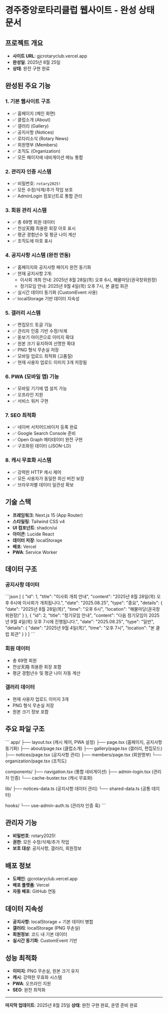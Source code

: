 # 경주중앙로타리클럽 웹사이트 - 완성 상태 문서

## 프로젝트 개요
- **사이트 URL**: gjcrotaryclub.vercel.app
- **완성일**: 2025년 8월 25일
- **상태**: 완전 구현 완료

## 완성된 주요 기능

### 1. 기본 웹사이트 구조
- ✅ 홈페이지 (메인 화면)
- ✅ 클럽소개 (About)
- ✅ 갤러리 (Gallery)
- ✅ 공지사항 (Notices)
- ✅ 로타리소식 (Rotary News)
- ✅ 회원명부 (Members)
- ✅ 조직도 (Organization)
- ✅ 모든 페이지에 네비게이션 메뉴 통합

### 2. 관리자 인증 시스템
- ✅ 비밀번호: `rotary2025!`
- ✅ 모든 수정/삭제/추가 작업 보호
- ✅ AdminLogin 컴포넌트로 통합 관리

### 3. 회원 관리 시스템
- ✅ 총 69명 회원 데이터
- ✅ 천상天翔 최용환 회장 아호 표시
- ✅ 평균 경험년수 및 평균 나이 계산
- ✅ 조직도에 아호 표시

### 4. 공지사항 시스템 (완전 연동)
- ✅ 홈페이지와 공지사항 페이지 완전 동기화
- ✅ 현재 공지사항 2개:
  - 이사회 개최 안내: 2025년 8월 28일(목) 오후 6시, 해물마당(권국창위원장)
  - 정기모임 안내: 2025년 9월 4일(목) 오후 7시, 본 클럽 회관
- ✅ 실시간 데이터 동기화 (CustomEvent 사용)
- ✅ localStorage 기반 데이터 지속성

### 5. 갤러리 시스템
- ✅ 편집모드 토글 기능
- ✅ 관리자 인증 기반 수정/삭제
- ✅ 돋보기 아이콘으로 이미지 확대
- ✅ 원본 크기 유지하여 선명한 확대
- ✅ PNG 형식 무손실 저장
- ✅ 모바일 업로드 최적화 (고품질)
- ✅ 현재 사용자 업로드 이미지 3개 저장됨

### 6. PWA (모바일 앱) 기능
- ✅ 모바일 기기에 앱 설치 가능
- ✅ 오프라인 지원
- ✅ 서비스 워커 구현

### 7. SEO 최적화
- ✅ 네이버 서치어드바이저 등록 완료
- ✅ Google Search Console 준비
- ✅ Open Graph 메타데이터 완전 구현
- ✅ 구조화된 데이터 (JSON-LD)

### 8. 캐시 무효화 시스템
- ✅ 강력한 HTTP 캐시 제어
- ✅ 모든 사용자가 동일한 최신 버전 보장
- ✅ 브라우저별 데이터 일관성 확보

## 기술 스택
- **프레임워크**: Next.js 15 (App Router)
- **스타일링**: Tailwind CSS v4
- **UI 컴포넌트**: shadcn/ui
- **아이콘**: Lucide React
- **데이터 저장**: localStorage
- **배포**: Vercel
- **PWA**: Service Worker

## 데이터 구조

### 공지사항 데이터
\`\`\`json
[
  {
    "id": 1,
    "title": "이사회 개최 안내",
    "content": "2025년 8월 28일(목) 오후 6시에 이사회가 개최됩니다.",
    "date": "2025.08.25",
    "type": "중요",
    "details": {
      "date": "2025년 8월 28일(목)",
      "time": "오후 6시",
      "location": "해물마당(권국창위원장)"
    }
  },
  {
    "id": 2,
    "title": "정기모임 안내",
    "content": "다음 정기모임이 2025년 9월 4일(목) 오후 7시에 진행됩니다.",
    "date": "2025.08.25",
    "type": "일반",
    "details": {
      "date": "2025년 9월 4일(목)",
      "time": "오후 7시",
      "location": "본 클럽 회관"
    }
  }
]
\`\`\`

### 회원 데이터
- 총 69명 회원
- 천상天翔 최용환 회장 포함
- 평균 경험년수 및 평균 나이 자동 계산

### 갤러리 데이터
- 현재 사용자 업로드 이미지 3개
- PNG 형식 무손실 저장
- 원본 크기 정보 포함

## 주요 파일 구조
\`\`\`
app/
├── layout.tsx (캐시 제어, PWA 설정)
├── page.tsx (홈페이지, 공지사항 동기화)
├── about/page.tsx (클럽소개)
├── gallery/page.tsx (갤러리, 편집모드)
├── notices/page.tsx (공지사항 관리)
├── members/page.tsx (회원명부)
└── organization/page.tsx (조직도)

components/
├── navigation.tsx (통합 네비게이션)
├── admin-login.tsx (관리자 인증)
└── cache-buster.tsx (캐시 무효화)

lib/
├── notices-data.ts (공지사항 데이터 관리)
└── shared-data.ts (공통 데이터)

hooks/
└── use-admin-auth.ts (관리자 인증 훅)
\`\`\`

## 관리자 기능
- **비밀번호**: rotary2025!
- **권한**: 모든 수정/삭제/추가 작업
- **보호 대상**: 공지사항, 갤러리, 회원정보

## 배포 정보
- **도메인**: gjcrotaryclub.vercel.app
- **배포 플랫폼**: Vercel
- **자동 배포**: GitHub 연동

## 데이터 지속성
- **공지사항**: localStorage + 기본 데이터 병합
- **갤러리**: localStorage (PNG 무손실)
- **회원정보**: 코드 내 기본 데이터
- **실시간 동기화**: CustomEvent 기반

## 성능 최적화
- **이미지**: PNG 무손실, 원본 크기 유지
- **캐시**: 강력한 무효화 시스템
- **PWA**: 오프라인 지원
- **SEO**: 완전 최적화

---
**마지막 업데이트**: 2025년 8월 25일
**상태**: 완전 구현 완료, 운영 준비 완료
